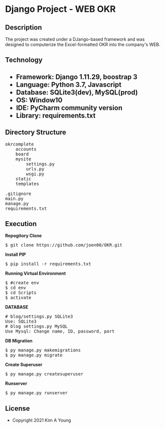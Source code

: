 <h1>Django Project - WEB OKR</h1>
<h2>Description</h2>
The project was created under a DJango-based framework and was designed to computerize the Excel-formatted OKR into the company's WEB.
<h2>Technology<h2>
<ul>
  <li>Framework: Django 1.11.29, boostrap 3
  <li>Language: Python 3.7, Javascript
  <li>Database: SQLite3(dev), MySQL(prod)
  <li>OS: Window10
  <li>IDE: PyCharm community version
  <li>Library: requirements.txt
</ul>
 <h2>Directory Structure</h2>
<pre>
okrcomplete
    accounts
    board
    mysite
        settings.py
        urls.py
        wsgi.py
    static
    templates <br>
.gitignore
main.py
manage.py
requirements.txt
</pre>
<h2>Execution</h2>
<b font-size:30px>Repogitory Clone</b>
<pre>
$ git clone https://github.com/joen00/OKR.git
</pre>
<b font-size:30px>Install PIP</b>
<pre>
$ pip install -r requirements.txt
</pre>
<b font-size:30px>Running Virtual Environment</b>
<pre>
$ #create env
$ cd env
$ cd Scripts
$ activate
</pre>
<b font-size:30px>DATABASE</b>
<pre>
# blog/settings.py SQLite3
Use: SQLite3
# blog settings.py MySQL
Use Mysql: Change name, ID, password, port
</pre>
<b font-size:30px>DB Migration</b>
<pre>
$ py manage.py makemigrations
$ py manage.py migrate
</pre>
<b font-size:30px>Create Superuser</b>
<pre>
$ py manage.py createsuperuser
</pre>
<b font-size:30px>Runserver</b>
<pre>
$ py manage.py runserver
</pre>
<h2>License</h2>
<ul>
  <li>Copyright 2021 Kim A Young
</ul>
